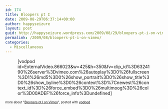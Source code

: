 ```yaml
---
id: 174
title: Bloopers pt I
date: 2009-08-29T06:37:14+00:00
author: happyseizure
layout: post
guid: http://happyseizure.wordpress.com/2009/08/29/bloopers-pt-i-on-vimeo/
permalink: /2009/08/bloopers-pt-i-on-vimeo/
categories:
  - Miscellaneous
---
```

  <span style="display:block;width:425px;margin:0 auto;">[vodpod id=ExternalVideo.866023&w=425&h=350&fv=clip_id%3D6324190%26server%3Dvimeo.com%26autoplay%3D0%26fullscreen%3D1%26md5%3D0%26show_portrait%3D0%26show_title%3D0%26show_byline%3D0%26context%3D%7Cnewest%26context_id%3D%26force_embed%3D0%26multimoog%3D%26color%3D00ADEF%26force_info%3Dundefined]</p> 

<div style="font-size:10px;">
  more about "<a href="http://vodpod.com/watch/2122856-bloopers-pt-i-on-vimeo?pod=">Bloopers pt I on Vimeo</a>", posted with <a href="http://vodpod.com?r=wp">vodpod</a>
</div>

<p>
  </span>
</p>